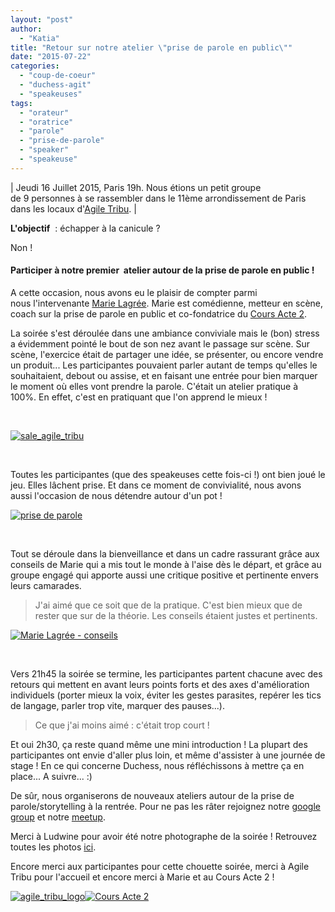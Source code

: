 ```yaml
---
layout: "post"
author: 
  - "Katia"
title: "Retour sur notre atelier \"prise de parole en public\""
date: "2015-07-22"
categories: 
  - "coup-de-coeur"
  - "duchess-agit"
  - "speakeuses"
tags: 
  - "orateur"
  - "oratrice"
  - "parole"
  - "prise-de-parole"
  - "speaker"
  - "speakeuse"
---
```


| Jeudi 16 Juillet 2015, Paris 19h. Nous étions un petit groupe de 9 personnes à se rassembler dans le 11ème arrondissement de Paris dans les locaux d'[Agile Tribu](http://www.agiletribu.com/). |

**L'objectif**  : échapper à la canicule ?

Non !

#### Participer à notre premier  atelier autour de la prise de parole en public !

A cette occasion, nous avons eu le plaisir de compter parmi nous l'intervenante [Marie Lagrée](http://www.marielagree.com). Marie est comédienne, metteur en scène, coach sur la prise de parole en public et co-fondatrice du [Cours Acte 2](http://www.coursacte2.com/).

La soirée s'est déroulée dans une ambiance conviviale mais le (bon) stress a évidemment pointé le bout de son nez avant le passage sur scène. Sur scène, l'exercice était de partager une idée, se présenter, ou encore vendre un produit... Les participantes pouvaient parler autant de temps qu'elles le souhaitaient, debout ou assise, et en faisant une entrée pour bien marquer le moment où elles vont prendre la parole. C'était un atelier pratique à 100%. En effet, c'est en pratiquant que l'on apprend le mieux !

 

[![sale_agile_tribu](/assets/2015/07/2015-07-22-atelier-prise-de-parole-en-public/sale_agile_tribu.jpg)](/assets/2015/07/2015-07-22-atelier-prise-de-parole-en-public/sale_agile_tribu.jpg)

 

Toutes les participantes (que des speakeuses cette fois-ci !) ont bien joué le jeu. Elles lâchent prise. Et dans ce moment de convivialité, nous avons aussi l'occasion de nous détendre autour d'un pot !

[![prise de parole](/assets/2015/07/2015-07-22-atelier-prise-de-parole-en-public/Capture-d-----cran-2015-07-18----19.59.22.png)](/assets/2015/07/2015-07-22-atelier-prise-de-parole-en-public/Capture-d-----cran-2015-07-18----19.59.22.png)

 

Tout se déroule dans la bienveillance et dans un cadre rassurant grâce aux conseils de Marie qui a mis tout le monde à l'aise dès le départ, et grâce au groupe engagé qui apporte aussi une critique positive et pertinente envers leurs camarades.

> J'ai aimé que ce soit que de la pratique. C'est bien mieux que de rester que sur de la théorie. Les conseils étaient justes et pertinents.

[![Marie Lagrée - conseils](/assets/2015/07/2015-07-22-atelier-prise-de-parole-en-public/marie_conseils.jpg)](/assets/2015/07/2015-07-22-atelier-prise-de-parole-en-public/marie_conseils.jpg)

 

Vers 21h45 la soirée se termine, les participantes partent chacune avec des retours qui mettent en avant leurs points forts et des axes d'amélioration individuels (porter mieux la voix, éviter les gestes parasites, repérer les tics de langage, parler trop vite, marquer des pauses...).

> Ce que j'ai moins aimé : c'était trop court !

Et oui 2h30, ça reste quand même une mini introduction ! La plupart des participantes ont envie d'aller plus loin, et même d'assister à une journée de stage ! En ce qui concerne Duchess, nous réfléchissons à mettre ça en place... A suivre... :)

De sûr, nous organiserons de nouveaux ateliers autour de la prise de parole/storytelling à la rentrée. Pour ne pas les râter rejoignez notre [google group](https://groups.google.com/forum/#!forum/duchessfr) et notre [meetup](http://www.meetup.com/Duchess-France-Meetup/).

Merci à Ludwine pour avoir été notre photographe de la soirée ! Retrouvez toutes les photos [ici](https://goo.gl/photos/Rmve4GdarT4SHQNFA).

Encore merci aux participantes pour cette chouette soirée, merci à Agile Tribu pour l'accueil et encore merci à Marie et au Cours Acte 2 !

[![agile_tribu_logo](/assets/2015/07/2015-07-22-atelier-prise-de-parole-en-public/agile_tribu_logo-300x126.png)](http://www.agiletribu.com/)[![Cours Acte 2](/assets/2015/07/2015-07-22-atelier-prise-de-parole-en-public/coursacte2_logo.jpeg)](http://www.coursacte2.com/)
